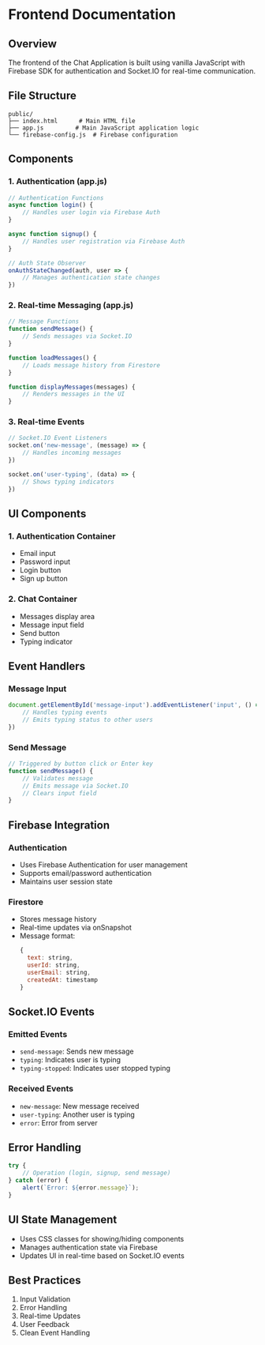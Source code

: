 # Frontend Documentation

## Overview
The frontend of the Chat Application is built using vanilla JavaScript with Firebase SDK for authentication and Socket.IO for real-time communication.

## File Structure
```
public/
├── index.html      # Main HTML file
├── app.js         # Main JavaScript application logic
└── firebase-config.js  # Firebase configuration
```

## Components

### 1. Authentication (app.js)
```javascript
// Authentication Functions
async function login() {
    // Handles user login via Firebase Auth
}

async function signup() {
    // Handles user registration via Firebase Auth
}

// Auth State Observer
onAuthStateChanged(auth, user => {
    // Manages authentication state changes
})
```

### 2. Real-time Messaging (app.js)
```javascript
// Message Functions
function sendMessage() {
    // Sends messages via Socket.IO
}

function loadMessages() {
    // Loads message history from Firestore
}

function displayMessages(messages) {
    // Renders messages in the UI
}
```

### 3. Real-time Events
```javascript
// Socket.IO Event Listeners
socket.on('new-message', (message) => {
    // Handles incoming messages
})

socket.on('user-typing', (data) => {
    // Shows typing indicators
})
```

## UI Components

### 1. Authentication Container
- Email input
- Password input
- Login button
- Sign up button

### 2. Chat Container
- Messages display area
- Message input field
- Send button
- Typing indicator

## Event Handlers

### Message Input
```javascript
document.getElementById('message-input').addEventListener('input', () => {
    // Handles typing events
    // Emits typing status to other users
})
```

### Send Message
```javascript
// Triggered by button click or Enter key
function sendMessage() {
    // Validates message
    // Emits message via Socket.IO
    // Clears input field
}
```

## Firebase Integration

### Authentication
- Uses Firebase Authentication for user management
- Supports email/password authentication
- Maintains user session state

### Firestore
- Stores message history
- Real-time updates via onSnapshot
- Message format:
  ```javascript
  {
    text: string,
    userId: string,
    userEmail: string,
    createdAt: timestamp
  }
  ```

## Socket.IO Events

### Emitted Events
- `send-message`: Sends new message
- `typing`: Indicates user is typing
- `typing-stopped`: Indicates user stopped typing

### Received Events
- `new-message`: New message received
- `user-typing`: Another user is typing
- `error`: Error from server

## Error Handling
```javascript
try {
    // Operation (login, signup, send message)
} catch (error) {
    alert(`Error: ${error.message}`);
}
```

## UI State Management
- Uses CSS classes for showing/hiding components
- Manages authentication state via Firebase
- Updates UI in real-time based on Socket.IO events

## Best Practices
1. Input Validation
2. Error Handling
3. Real-time Updates
4. User Feedback
5. Clean Event Handling
